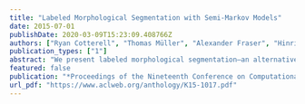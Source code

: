 ```yaml
---
title: "Labeled Morphological Segmentation with Semi-Markov Models"
date: 2015-07-01
publishDate: 2020-03-09T15:23:09.408766Z
authors: ["Ryan Cotterell", "Thomas Müller", "Alexander Fraser", "Hinrich Schütze"]
publication_types: ["1"]
abstract: "We present labeled morphological segmentation—an alternative view of morphological processing that unifies several tasks. We introduce a new hierarchy of morphotactic tagsets and Chipmunk, a discriminative morphological segmentation system that, contrary to previous work, explicitly models morphotactics. We show improved performance on three tasks for all six languages: (i) morphological segmentation, (ii) stemming and (iii)  morphological tag classification. For morphological segmentation our method shows absolute improvements of 2-6 points F1 over a strong baseline."
featured: false
publication: "*Proceedings of the Nineteenth Conference on Computational Natural Language Learning*"
url_pdf: "https://www.aclweb.org/anthology/K15-1017.pdf"
---
```


